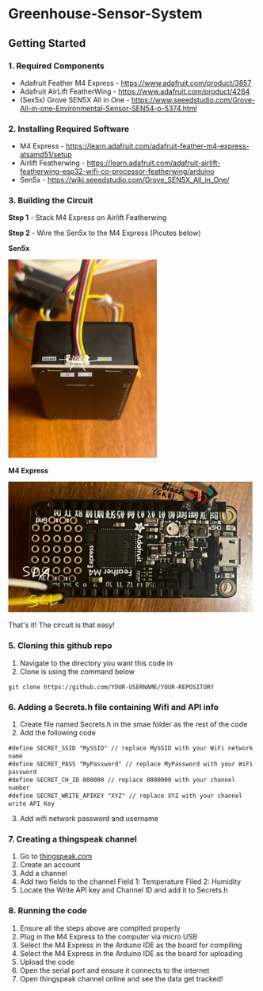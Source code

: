 # Greenhouse-Sensor-System

## Getting Started

### 1. Required Components
- Adafruit Feather M4 Express - https://www.adafruit.com/product/3857
- Adafruit AirLift FeatherWing - https://www.adafruit.com/product/4264
- (Sex5x) Grove SEN5X All in One - https://www.seeedstudio.com/Grove-All-in-one-Environmental-Sensor-SEN54-p-5374.html

### 2. Installing Required Software
- M4 Express - https://learn.adafruit.com/adafruit-feather-m4-express-atsamd51/setup
- Airlift Featherwing - https://learn.adafruit.com/adafruit-airlift-featherwing-esp32-wifi-co-processor-featherwing/arduino
- Sen5x - https://wiki.seeedstudio.com/Grove_SEN5X_All_in_One/

### 3. Building the Circuit
**Step 1** - Stack M4 Express on Airlift Featherwing

**Step 2** - Wire the Sen5x to the M4 Express  (Picutes below)

**Sen5x**

<img src="Sen5x_wiring.jpg" width="300" height="400">

**M4 Express**

<img src="M4_wiring.jpg" width="493" height="263">

That's it! The circuit is that easy!

### 5. Cloning this github repo
1. Navigate to the directory you want this code in
2. Clone is using the command below
```
git clone https://github.com/YOUR-USERNAME/YOUR-REPOSITORY
```

### 6. Adding a Secrets.h file containing Wifi and API info
1. Create file named Secrets.h in the smae folder as the rest of the code
2. Add the following code
```
#define SECRET_SSID "MySSID" // replace MySSID with your WiFi network name
#define SECRET_PASS "MyPassword" // replace MyPassword with your WiFi password
#define SECRET_CH_ID 000000	// replace 0000000 with your channel number
#define SECRET_WRITE_APIKEY "XYZ" // replace XYZ with your channel write API Key
```
3. Add wifi network password and username

### 7. Creating a thingspeak channel
1. Go to [thingspeak.com](https://thingspeak.com/)
2. Create an account
3. Add a channel
4. Add two fields to the channel
   Field 1: Temperature
   Filed 2: Humidity
5. Locate the Write API key and Channel ID and add it to Secrets.h

### 8. Running the code
1. Ensure all the steps above are complted properly
2. Plug in the M4 Express to the computer via micro USB
3. Select the M4 Express in the Arduino IDE as the board for compiling
4. Select the M4 Express in the Arduino IDE as the board for uploading
5. Upload the code
6. Open the serial port and ensure it connects to the internet
7. Open thingspeak channel online and see the data get tracked!



